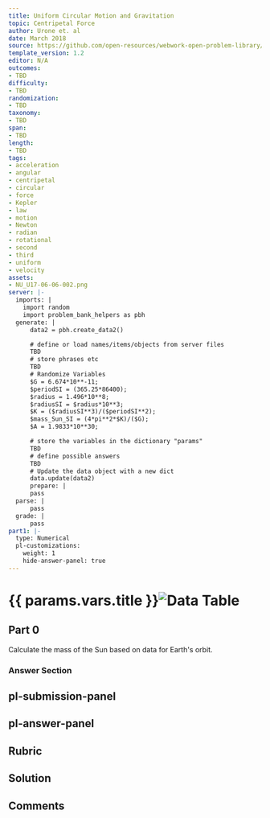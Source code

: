 ```yaml
---
title: Uniform Circular Motion and Gravitation
topic: Centripetal Force
author: Urone et. al
date: March 2018
source: https://github.com/open-resources/webwork-open-problem-library/tree/master/Contrib/BrockPhysics/College_Physics_Urone/6.Uniform_Circular_Motion_and_Gravitation/Satellites_and_Keplers_Laws_An_Argument_for_Simplicity/NU_U17-06-06-002.pg
template_version: 1.2
editor: N/A
outcomes:
- TBD
difficulty:
- TBD
randomization:
- TBD
taxonomy:
- TBD
span:
- TBD
length:
- TBD
tags:
- acceleration
- angular
- centripetal
- circular
- force
- Kepler
- law
- motion
- Newton
- radian
- rotational
- second
- third
- uniform
- velocity
assets:
- NU_U17-06-06-002.png
server: |-
  imports: |
    import random
    import problem_bank_helpers as pbh
  generate: |
      data2 = pbh.create_data2()

      # define or load names/items/objects from server files
      TBD
      # store phrases etc
      TBD
      # Randomize Variables
      $G = 6.674*10**-11;
      $periodSI = (365.25*86400);
      $radius = 1.496*10**8;
      $radiusSI = $radius*10**3;
      $K = ($radiusSI**3)/($periodSI**2);
      $mass_Sun_SI = (4*pi**2*$K)/($G);
      $A = 1.9833*10**30;

      # store the variables in the dictionary "params"
      TBD
      # define possible answers
      TBD
      # Update the data object with a new dict
      data.update(data2)
      prepare: |
      pass
  parse: |
      pass
  grade: |
      pass
part1: |-
  type: Numerical
  pl-customizations:
    weight: 1
    hide-answer-panel: true
---
```


# {{ params.vars.title }}![Data Table](NU_U17-06-06-002.png)

## Part 0 
Calculate the mass of the Sun based on data for Earth's orbit. 


### Answer Section 


## pl-submission-panel 


## pl-answer-panel 


## Rubric 


## Solution 


## Comments 


